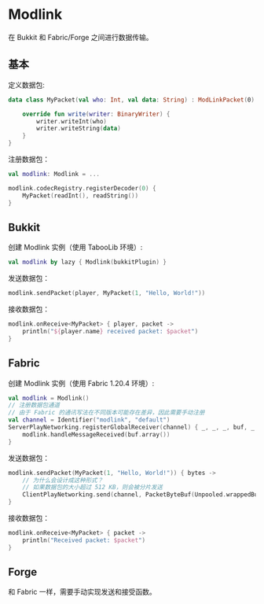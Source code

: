 # Modlink

在 Bukkit 和 Fabric/Forge 之间进行数据传输。

## 基本

定义数据包:

```kotlin
data class MyPacket(val who: Int, val data: String) : ModLinkPacket(0) {

    override fun write(writer: BinaryWriter) {
        writer.writeInt(who)
        writer.writeString(data)
    }
}
```

注册数据包：

```kotlin
val modlink: Modlink = ...

modlink.codecRegistry.registerDecoder(0) {
    MyPacket(readInt(), readString())
}
```

## Bukkit

创建 Modlink 实例（使用 TabooLib 环境）:

```kotlin
val modlink by lazy { Modlink(bukkitPlugin) }
```

发送数据包：

```kotlin
modlink.sendPacket(player, MyPacket(1, "Hello, World!"))
```

接收数据包：

```kotlin
modlink.onReceive<MyPacket> { player, packet ->
    println("${player.name} received packet: $packet")
}
```

## Fabric

创建 Modlink 实例（使用 Fabric 1.20.4 环境）:

```kotlin
val modlink = Modlink()
// 注册数据包通道
// 由于 Fabric 的通讯写法在不同版本可能存在差异，因此需要手动注册
val channel = Identifier("modlink", "default")
ServerPlayNetworking.registerGlobalReceiver(channel) { _, _, _, buf, _ ->
    modlink.handleMessageReceived(buf.array())
}
```

发送数据包：

```kotlin
modlink.sendPacket(MyPacket(1, "Hello, World!")) { bytes ->
    // 为什么会设计成这种形式？
    // 如果数据包的大小超过 512 KB，则会被分片发送
    ClientPlayNetworking.send(channel, PacketByteBuf(Unpooled.wrappedBuffer(bytes)))
}
```

接收数据包：
```kotlin
modlink.onReceive<MyPacket> { packet ->
    println("Received packet: $packet")
}
``` 

## Forge

和 Fabric 一样，需要手动实现发送和接受函数。
